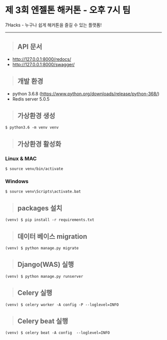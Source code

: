 # 제 3회 엔젤톤 해커톤 - 오후 7시 팀

7Hacks - 누구나 쉽게 해커톤을 즐길 수 있는 플랫폼! 

***

> ## API 문서
- http://127.0.0.1:8000/redocs/
- http://127.0.0.1:8000/swagger/
> ## 개발 환경
- python 3.6.8 (https://www.python.org/downloads/release/python-368/)
- Redis server 5.0.5     


> ## 가상환경 생성
    $ python3.6 -m venv venv  

> ## 가상환경 활성화
 ### Linux & MAC
    $ source venv/bin/activate  
 ### Windows
    $ source venv\Scripts\activate.bat  

> ## packages 설치
    (venv) $ pip install -r requirements.txt  


> ## 데이터 베이스 migration 
    (venv) $ python manage.py migrate  


> ## Django(WAS) 실행  
    (venv) $ python manage.py runserver  


> ## Celery 실행
    (venv) $ celery worker -A config -P --loglevel=INFO  


> ## Celery beat 실행 
    (venv) $ celery beat -A config  --loglevel=INFO  

